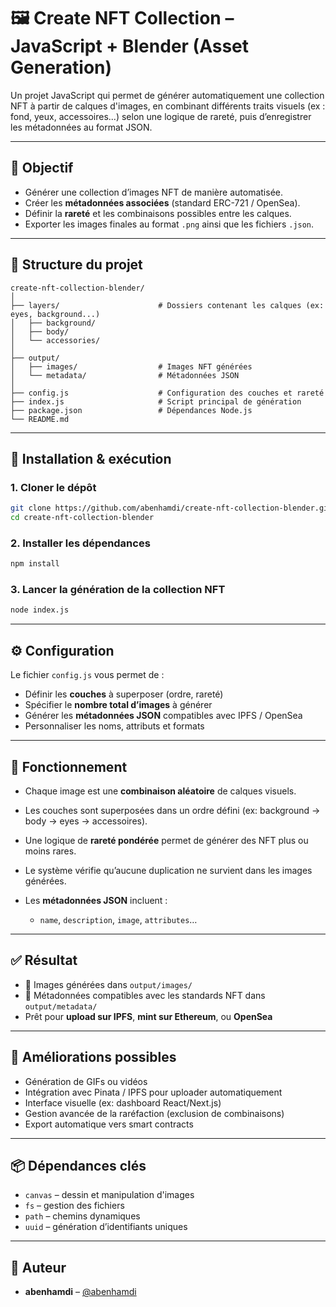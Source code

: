 # 🖼️ Create NFT Collection – JavaScript + Blender (Asset Generation)

Un projet JavaScript qui permet de générer automatiquement une collection NFT à partir de calques d'images, en combinant différents traits visuels (ex : fond, yeux, accessoires...) selon une logique de rareté, puis d’enregistrer les métadonnées au format JSON.

---

## 🎯 Objectif

* Générer une collection d’images NFT de manière automatisée.
* Créer les **métadonnées associées** (standard ERC-721 / OpenSea).
* Définir la **rareté** et les combinaisons possibles entre les calques.
* Exporter les images finales au format `.png` ainsi que les fichiers `.json`.

---

## 📁 Structure du projet

```
create-nft-collection-blender/
│
├── layers/                      # Dossiers contenant les calques (ex: eyes, background...)
│   ├── background/
│   ├── body/
│   └── accessories/
│
├── output/
│   ├── images/                  # Images NFT générées
│   └── metadata/                # Métadonnées JSON
│
├── config.js                    # Configuration des couches et rareté
├── index.js                     # Script principal de génération
├── package.json                 # Dépendances Node.js
└── README.md
```

---

## 🚀 Installation & exécution

### 1. Cloner le dépôt

```bash
git clone https://github.com/abenhamdi/create-nft-collection-blender.git
cd create-nft-collection-blender
```

### 2. Installer les dépendances

```bash
npm install
```

### 3. Lancer la génération de la collection NFT

```bash
node index.js
```

---

## ⚙️ Configuration

Le fichier `config.js` vous permet de :

* Définir les **couches** à superposer (ordre, rareté)
* Spécifier le **nombre total d’images** à générer
* Générer les **métadonnées JSON** compatibles avec IPFS / OpenSea
* Personnaliser les noms, attributs et formats

---

## 🧠 Fonctionnement

* Chaque image est une **combinaison aléatoire** de calques visuels.
* Les couches sont superposées dans un ordre défini (ex: background → body → eyes → accessoires).
* Une logique de **rareté pondérée** permet de générer des NFT plus ou moins rares.
* Le système vérifie qu’aucune duplication ne survient dans les images générées.
* Les **métadonnées JSON** incluent :

  * `name`, `description`, `image`, `attributes`…

---

## ✅ Résultat

* 🎨 Images générées dans `output/images/`
* 🧾 Métadonnées compatibles avec les standards NFT dans `output/metadata/`
* Prêt pour **upload sur IPFS**, **mint sur Ethereum**, ou **OpenSea**

---

## 🔧 Améliorations possibles

* Génération de GIFs ou vidéos
* Intégration avec Pinata / IPFS pour uploader automatiquement
* Interface visuelle (ex: dashboard React/Next.js)
* Gestion avancée de la raréfaction (exclusion de combinaisons)
* Export automatique vers smart contracts

---

## 📦 Dépendances clés

* `canvas` – dessin et manipulation d'images
* `fs` – gestion des fichiers
* `path` – chemins dynamiques
* `uuid` – génération d’identifiants uniques

---

## 👤 Auteur

* **abenhamdi** – [@abenhamdi](https://github.com/abenhamdi)
